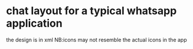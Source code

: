 # chat layout for a typical whatsapp application
the design is in xml
NB:icons may not resemble the actual icons in the app
